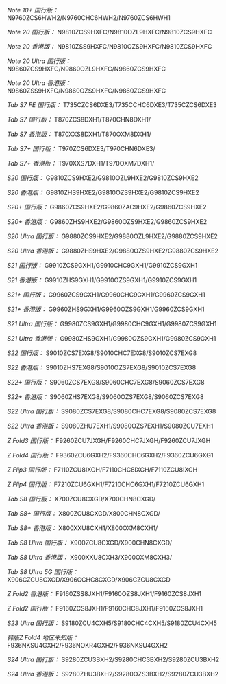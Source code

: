*Note 10+ 国行版：*
N9760ZCS6HWH2/N9760CHC6HWH2/N9760ZCS6HWH1

*Note 20 国行版：*
N9810ZCS9HXFC/N9810OZL9HXFC/N9810ZCS9HXFC

*Note 20 香港版：*
N9810ZSS9HXFC/N9810OZS9HXFC/N9810ZCS9HXFC

*Note 20 Ultra 国行版：*
N9860ZCS9HXFC/N9860OZL9HXFC/N9860ZCS9HXFC

*Note 20 Ultra 香港版：*
N9860ZSS9HXFC/N9860OZS9HXFC/N9860ZCS9HXFC

*Tab S7 FE 国行版：*
T735CZCS6DXE3/T735CCHC6DXE3/T735CZCS6DXE3

*Tab S7 国行版：*
T870ZCS8DXH1/T870CHN8DXH1/

*Tab S7 香港版：*
T870XXS8DXH1/T870OXM8DXH1/

*Tab S7+ 国行版：*
T970ZCS6DXE3/T970CHN6DXE3/

*Tab S7+ 香港版：*
T970XXS7DXH1/T970OXM7DXH1/

*S20 国行版：*
G9810ZCS9HXE2/G9810OZL9HXE2/G9810ZCS9HXE2

*S20 香港版：*
G9810ZHS9HXE2/G9810OZS9HXE2/G9810ZCS9HXE2

*S20+ 国行版：*
G9860ZCS9HXE2/G9860ZAC9HXE2/G9860ZCS9HXE2

*S20+ 香港版：*
G9860ZHS9HXE2/G9860OZS9HXE2/G9860ZCS9HXE2

*S20 Ultra 国行版：*
G9880ZCS9HXE2/G9880OZL9HXE2/G9880ZCS9HXE2

*S20 Ultra 香港版：*
G9880ZHS9HXE2/G9880OZS9HXE2/G9880ZCS9HXE2

*S21 国行版：*
G9910ZCS9GXH1/G9910CHC9GXH1/G9910ZCS9GXH1

*S21 香港版：*
G9910ZHS9GXH1/G9910OZS9GXH1/G9910ZCS9GXH1

*S21+ 国行版：*
G9960ZCS9GXH1/G9960CHC9GXH1/G9960ZCS9GXH1

*S21+ 香港版：*
G9960ZHS9GXH1/G9960OZS9GXH1/G9960ZCS9GXH1

*S21 Ultra 国行版：*
G9980ZCS9GXH1/G9980CHC9GXH1/G9980ZCS9GXH1

*S21 Ultra 香港版：*
G9980ZHS9GXH1/G9980OZS9GXH1/G9980ZCS9GXH1

*S22 国行版：*
S9010ZCS7EXG8/S9010CHC7EXG8/S9010ZCS7EXG8

*S22 香港版：*
S9010ZHS7EXG8/S9010OZS7EXG8/S9010ZCS7EXG8

*S22+ 国行版：*
S9060ZCS7EXG8/S9060CHC7EXG8/S9060ZCS7EXG8

*S22+ 香港版：*
S9060ZHS7EXG8/S9060OZS7EXG8/S9060ZCS7EXG8

*S22 Ultra 国行版：*
S9080ZCS7EXG8/S9080CHC7EXG8/S9080ZCS7EXG8

*S22 Ultra 香港版：*
S9080ZHU7EXH1/S9080OZS7EXH1/S9080ZCU7EXH1

*Z Fold3 国行版：*
F9260ZCU7JXGH/F9260CHC7JXGH/F9260ZCU7JXGH

*Z Fold4 国行版：*
F9360ZCU6GXH2/F9360CHC6GXH2/F9360ZCU6GXG1

*Z Flip3 国行版：*
F7110ZCU8IXGH/F7110CHC8IXGH/F7110ZCU8IXGH

*Z Flip4 国行版：*
F7210ZCU6GXH1/F7210CHC6GXH1/F7210ZCU6GXH1

*Tab S8 国行版：*
X700ZCU8CXGD/X700CHN8CXGD/

*Tab S8+ 国行版：*
X800ZCU8CXGD/X800CHN8CXGD/

*Tab S8+ 香港版：*
X800XXU8CXH1/X800OXM8CXH1/

*Tab S8 Ultra 国行版：*
X900ZCU8CXGD/X900CHN8CXGD/

*Tab S8 Ultra 香港版：*
X900XXU8CXH3/X900OXM8CXH3/

*Tab S8 Ultra 5G 国行版：*
X906CZCU8CXGD/X906CCHC8CXGD/X906CZCU8CXGD

*Z Fold2 香港版：*
F9160ZSS8JXH1/F9160OZS8JXH1/F9160ZCS8JXH1

*Z Fold2 国行版：*
F9160ZCS8JXH1/F9160CHC8JXH1/F9160ZCS8JXH1

*S23 Ultra 国行版：*
S9180ZCU4CXH5/S9180CHC4CXH5/S9180ZCU4CXH5

*韩版Z Fold4 地区未知版：*
F936NKSU4GXH2/F936NOKR4GXH2/F936NKSU4GXH2

*S24 Ultra 国行版：*
S9280ZCU3BXH2/S9280CHC3BXH2/S9280ZCU3BXH2

*S24 Ultra 香港版：*
S9280ZHU3BXH2/S9280OZS3BXH2/S9280ZCU3BXH2

